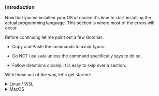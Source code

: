### Introduction

Now that you've installed your OS of choice it's time to start installing the actual programming language.  This section is where most of the errors will occur.

Before continuing let me point out a few Gotchas:

* Copy and Paste the commands to avoid typos.

* Do NOT use `sudo` unless the command specifically says to do so.

* Follow directions closely. It is easy to skip over a section.

With those out of the way, let's get started:

<details markdown="block">
<summary class="dropDown-header">Linux / WSL
</summary>

### Step 1: Install updates, packages and libraries

Before we can install Ruby, we need to install some base packages. We will use the terminal to install all of the programs.

#### Step 1.0: Opening the Terminal

Using Ubuntu or Xubuntu, simply press `Ctrl + Alt + T` to open the terminal. (This may work in other Linux distributions, you'll have to try!)

If you're using WSL, open up the "Ubuntu 18.04" program from your start menu.



Quick tip: You can copy from the terminal with `ctrl + shift + c` and paste with `ctrl + shift + v` in Linux.
(In WSL you can use `ctrl + c` like you are used to to copy from the terminal. to paste into the terminal--either bash, PowerShell, or Command Prompt--right click at the prompt and it will paste the contents of the clipboard.)

#### Step 1.1: Updating

The rest of the installation will take place inside the terminal window.  

First, we need to make sure your Linux distribution is updated. Run these commands one by one. (You will have to put your password in when using `sudo`)

~~~bash
sudo apt-get update
sudo apt-get upgrade
~~~

Be sure to push `y` and then `enter` when it prompts you.

#### Step 1.2: Packages and Libraries

Next You will have to install some packages that do not come preinstalled. These are required for the next steps.

Be sure to copy and paste this command.

~~~bash
sudo apt-get install curl git nodejs gcc make libssl-dev libreadline-dev zlib1g-dev libsqlite3-dev
~~~

Be sure to press `y` then press `enter` again when it prompts you to! (You may, or may not, have to type your password after pressing enter.)

### Step 2: Installing Ruby

Now we are ready to install Ruby. To do so we are going to use a tool called `rbenv`, which makes it easy to install and manage Ruby versions. 

#### Step 2.1: Installing Rbenv

First we are going to clone the repository using `git` - a version control program we installed in the last command. You will become familiar with this program later.

~~~bash
git clone https://github.com/rbenv/rbenv.git ~/.rbenv
~~~

Next we will add some commands to allow `rbenv` to work properly. We will use the linux `echo` command to this to make it easy.

Note: Run these commands one by one in sequence. They will not provide any output if done properly. Again, be sure to copy and paste these commands.

~~~bash
echo 'export PATH="$HOME/.rbenv/bin:$PATH"' >> ~/.bashrc
echo 'eval "$(rbenv init -)"' >> ~/.bashrc
exit
~~~

After running the final `exit` command, you will need to re-open the terminal like before.

Next we need to install `ruby-build` to help compile the Ruby binaries.

Run these commands in the terminal. These commands will create a directory for the ruby-build plugin and download it to the proper directory.

~~~bash
mkdir -p "$(rbenv root)"/plugins
git clone https://github.com/rbenv/ruby-build.git "$(rbenv root)"/plugins/ruby-build
~~~

Now we will verify `rbenv` has been installed correctly. Run `rbenv -v` from your terminal and you should get an output with version number like below:

~~~bash
$ rbenv -v
rbenv 1.1.1-39-g59785f6
~~~

If you do not get a version number, please seek help in the [Odin Project Chat Room](https://discordapp.com/channels/505093832157691914/505093832157691916)

#### Step 2.2: Installing Ruby

Finally it's time to install Ruby using `rbenv` !

Run this command within your terminal:

~~~bash
rbenv install 2.5.3 --verbose
~~~

This will take some time. We use the `--verbose` flag so you can see what it is doing and can be sure it hasn't gotten stuck. Take this time to watch [this video](https://www.youtube.com/watch?v=GzkfOKkIteA), or get a glass of water while it installs.

When the last command is finished, we will set the Ruby version and verify it's working:

~~~bash
rbenv global 2.5.3
~~~

then

~~~bash
ruby -v
~~~

which should return ruby 2.5.3:

~~~bash
ruby 2.5.3pxx (20xx-xx-xx revision xxxx) [x86_64-linux]
~~~
where x represents the versioning available at the time you install ruby.

Well Done! Pat yourself on the back. The hard part is done! Go ahead and move on to the next lesson!

</details>


<details markdown="block">
<summary class="dropDown-header">MacOS
</summary>

### Step 1: Install Packages and Libraries

Before we can install Ruby, we need to install some base packages. We will use the terminal to install all of the programs.

#### Step 1.0: Open up your Terminal

* In your Applications folder find "Utilities" and double click on "Terminal".

* Alternatively use Spotlight (`CMD + Space`) or Launchpad and type "Terminal".

The rest of the installations will take place inside of this terminal window.

#### Step 1.1: Installing xcode

Type `xcode-select --install` into your terminal and press enter. You may need to click "Install" when prompted.

This will install XCode - A program provided by Apple for programming. It will install a lot of necessary programs we need for Ruby and Git.  This should take 10-15 minutes to install.

#### Step 1.2: Installing homebrew

Now that XCode is finished installing, we can continue. The next program we need to install is called [homebrew](https://brew.sh/). Homebrew makes it easy to install other programs we will need. From inside of the terminal type:

~~~bash
/usr/bin/ruby -e "$(curl -fsSL https://raw.githubusercontent.com/Homebrew/install/master/install)"
~~~

You will be prompted to enter your password. When typing your password you may not get any visual feedback, but rest assured your password is being entered. Once you are done typing your password, press enter.

Congratulations! You've installed the prerequisites! When you're ready let's move on and install Git.

### Step 2: Installing git and Heroku

Git is one of the most powerful tools in your toolbelt. Git tracks changes in the code, allows collaboration and many other things. Not to worry - You'll learn more about this soon!

#### Step 2.1: Updating git

MacOS already comes with a version of git, but we should update it to the latest version. To do that it's as simple as:

~~~bash
brew install git
~~~

This will install the latest version of git. Easy, right?

#### Step 2.2: Installing Heroku

Let's repeat the installation process with Heroku:

~~~bash
brew install heroku/brew/heroku
~~~

This will install the command line interface for Heroku, a free website that can host your Ruby on Rails application. More about this later.

### Step 3: Installing Ruby

The next program we need to install is Ruby.  Ruby is a scripting language very similar to Python (if you've heard of that before).  

#### Step 3.1: Installing rbenv

To make our lives easier in the long run, we will install a Ruby version manager. This version manager, named "rbenv", makes it easy to switch between different versions of ruby.

To install rbenv, run the following in your terminal:

~~~bash
brew install rbenv
~~~

then run:

~~~bash
rbenv init
~~~

You should see the following after the command has run:

~~~bash
# Load rbenv automatically by appending 
# the following to ~/.bash_profile: 

eval "$(rbenv init -)
~~~

We will do as it suggests by running the following in the terminal:

~~~bash
`echo 'eval "$(rbenv init -)"' >> ~/.bash_profile`
~~~

At this point we need to restart the terminal for changes to take effect.  Click the red "x" and then re-open the terminal as we did above.


##### Step 3.3: Installing Ruby

We can now (finally) install Ruby!  We recommend using the latest version, which currently is 2.5.3:

~~~bash
rbenv install 2.5.3 --verbose
~~~

This will install Ruby version 2.5.3. The `--verbose` flag is used to show you that things are happening. A lot of stuff will be displayed on your screen. It's rbenv doing it's thing. Hang out for 10-15 minutes until your prompt (the `$` sign) is visible once again.

Once installed, we need to tell rbenv which version to use by default. Inside of the terminal type:

~~~bash
rbenv global 2.5.3
~~~

We can double check our work by typing `ruby -v` and checking the output for version 2.5.3

~~~bash
$ ruby -v
ruby 2.5.3p82 (2018-09-12)
~~~

Way to go!  With Ruby installed it should be smooth sailing from here on out.

</details>
